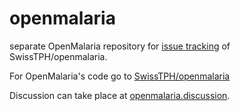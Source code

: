 # openmalaria
separate OpenMalaria repository for [issue tracking](https://github.com/openmalaria/openmalaria/issues) of SwissTPH/openmalaria. 

For OpenMalaria's code go to [SwissTPH/openmalaria](https://github.com/SwissTPH/openmalaria)

Discussion can take place at [openmalaria.discussion](https://github.com/openmalaria/openmalaria.discussions/issues).
